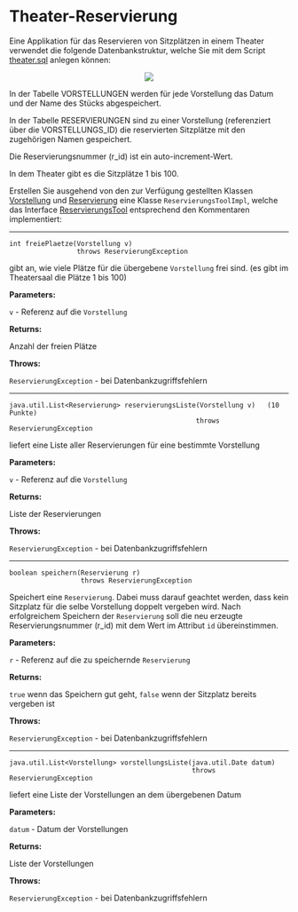 # Theater-Reservierung #

Eine Applikation für das Reservieren von Sitzplätzen in einem Theater verwendet die folgende Datenbankstruktur, welche Sie mit dem Script  [theater.sql](http://pr-gse.googlecode.com/svn/trunk/uebungen/musterloesungen/src/theater/theater.sql)  anlegen können:

<p align='center'>
<img src='http://pr-gse.googlecode.com/svn/wiki/uebungen/images/Theater.png' />
</p>



In der Tabelle VORSTELLUNGEN werden für jede Vorstellung das Datum und der Name des Stücks abgespeichert.

In der Tabelle RESERVIERUNGEN sind zu einer Vorstellung (referenziert über die VORSTELLUNGS\_ID) die reservierten Sitzplätze mit den zugehörigen Namen gespeichert.

Die Reservierungsnummer (r\_id) ist ein auto-increment-Wert.

In dem Theater gibt es die Sitzplätze 1 bis 100.

Erstellen Sie ausgehend von den zur Verfügung gestellten Klassen [Vorstellung](http://pr-gse.googlecode.com/svn/trunk/uebungen/musterloesungen/src/theater/Vorstellung.java) und [Reservierung](http://pr-gse.googlecode.com/svn/trunk/uebungen/musterloesungen/src/theater/Reservierung.java) eine Klasse `ReservierungsToolImpl`, welche das Interface [ReservierungsTool](http://pr-gse.googlecode.com/svn/trunk/uebungen/musterloesungen/src/theater/ReservierungsTool.java) entsprechend den Kommentaren implementiert:


---

```
int freiePlaetze(Vorstellung v)		
                 throws ReservierungException
```
gibt an, wie viele Plätze für die übergebene `Vorstellung` frei sind.
(es gibt im Theatersaal die Plätze 1 bis 100)

**Parameters:**

`v` - Referenz auf die `Vorstellung`

**Returns:**

Anzahl der freien Plätze

**Throws:**

`ReservierungException` - bei Datenbankzugriffsfehlern


---

```
java.util.List<Reservierung> reservierungsListe(Vorstellung v)   (10 Punkte)
                                               throws ReservierungException
```
liefert eine Liste aller Reservierungen für eine bestimmte Vorstellung

**Parameters:**

`v` - Referenz auf die `Vorstellung`

**Returns:**

Liste der Reservierungen

**Throws:**

`ReservierungException` - bei Datenbankzugriffsfehlern




---

```
boolean speichern(Reservierung r)			
                  throws ReservierungException
```
Speichert eine `Reservierung`. Dabei muss darauf geachtet werden, dass kein Sitzplatz für die selbe Vorstellung doppelt vergeben wird. Nach erfolgreichem Speichern der `Reservierung` soll die neu erzeugte Reservierungsnummer (r\_id) mit dem Wert im Attribut `id` übereinstimmen.

**Parameters:**

`r` - Referenz auf die zu speichernde `Reservierung`

**Returns:**

`true` wenn das Speichern gut geht, `false` wenn der Sitzplatz bereits vergeben ist

**Throws:**

`ReservierungException` - bei Datenbankzugriffsfehlern



---

```
java.util.List<Vorstellung> vorstellungsListe(java.util.Date datum) 
                                              throws ReservierungException
```
liefert eine Liste der Vorstellungen an dem übergebenen Datum

**Parameters:**

`datum` - Datum der Vorstellungen

**Returns:**

Liste der Vorstellungen

**Throws:**

`ReservierungException` - bei Datenbankzugriffsfehlern